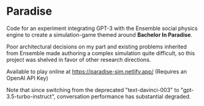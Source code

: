 # Paradise

Code for an experiment integrating GPT-3 with the Ensemble social physics engine to create a simulation-game themed around **Bachelor In Paradise**.

Poor architectural decisions on my part and existing problems inherited from Ensemble made authoring a complex simulation quite difficult, so this project was shelved in favor of other research directions.

Available to play online at https://paradise-sim.netlify.app/ (Requires an OpenAI API Key)

Note that since switching from the deprecated "text-davinci-003" to "gpt-3.5-turbo-instruct", conversation performance has substantial degraded. 
